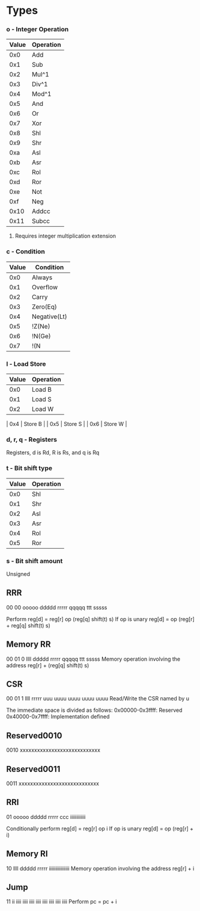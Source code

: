 # Types

### o - Integer Operation
| Value | Operation |
| ----- | --------- |
| 0x0   | Add       |
| 0x1   | Sub       |
| 0x2   | Mul^1     |
| 0x3   | Div^1     |
| 0x4   | Mod^1     |
| 0x5   | And       |
| 0x6   | Or        |
| 0x7   | Xor       |
| 0x8   | Shl       |
| 0x9   | Shr       |
| 0xa   | Asl       |
| 0xb   | Asr       |
| 0xc   | Rol       |
| 0xd   | Ror       |
| 0xe   | Not       |
| 0xf   | Neg       |
| 0x10  | Addcc     |
| 0x11  | Subcc     |

1. Requires integer multiplication extension

### c - Condition
| Value | Condition    |
| ----- | ---------    |
| 0x0   | Always       |
| 0x1   | Overflow     |
| 0x2   | Carry        |
| 0x3   | Zero(Eq)     |
| 0x4   | Negative(Lt) |
| 0x5   | !Z(Ne)       |
| 0x6   | !N(Ge)       |
| 0x7   | !(N || Z)(Gt)|

### l - Load Store
| Value | Operation  |
| ----- | ---------- |
| 0x0   | Load B     |
| 0x1   | Load S     |
| 0x2   | Load W     |

| 0x4   | Store B    |
| 0x5   | Store S    |
| 0x6   | Store W    |

### d, r, q - Registers
Registers, d is Rd, R is Rs, and q is Rq

### t - Bit shift type
| Value  | Operation |
| -----  | --------- |
| 0x0    | Shl       |
| 0x1    | Shr       |
| 0x2    | Asl       |
| 0x3    | Asr       |
| 0x4    | Rol       |
| 0x5    | Ror       |

### s - Bit shift amount
Unsigned

## RRR
00 00 ooooo ddddd rrrrr qqqqq ttt sssss

Perform reg[d] = reg[r] op (reg[q] shift(t) s)
If op is unary reg[d] = op (reg[r] + reg[q] shift(t) s)

## Memory RR
00 01 0 llll ddddd rrrrr qqqqq ttt sssss
Memory operation involving the address reg[r] + (reg[q] shift(t) s)

## CSR
00 01 1 llll rrrrr uuu uuuu uuuu uuuu uuuu
Read/Write the CSR named by u

The immediate space is divided as follows:
0x00000-0x3ffff: Reserved
0x40000-0x7ffff: Implementation defined

## Reserved0010
0010 xxxxxxxxxxxxxxxxxxxxxxxxxxxx

## Reserved0011
0011 xxxxxxxxxxxxxxxxxxxxxxxxxxxx

## RRI
01 ooooo ddddd rrrrr ccc iiiiiiiiiiii

Conditionally perform reg[d] = reg[r] op i
If op is unary reg[d] = op (reg[r] + i)

## Memory RI
10 llll ddddd rrrrr iiiiiiiiiiiiiiii
Memory operation involving the address reg[r] + i

## Jump
11 ii iiii iiii iiii iiii iiii iiii iiii iiii
Perform pc = pc + i